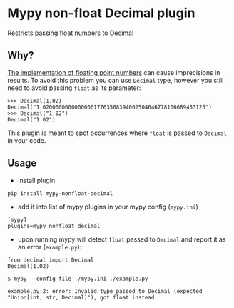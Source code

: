 # Mypy non-float Decimal plugin

Restricts passing float numbers to Decimal

## Why?

[The implementation of floating point numbers](https://docs.python.org/3/tutorial/floatingpoint.html) 
can cause imprecisions in results. To avoid this problem you can use `Decimal` type, 
however you still need to avoid passing `float` as its parameter:

```
>>> Decimal(1.02)
Decimal("1.020000000000000017763568394002504646778106689453125")
>>> Decimal("1.02")
Decimal("1.02")
```

This plugin is meant to spot occurrences where `float` is passed to `Decimal` in your code.

## Usage

- install plugin

```
pip install mypy-nonfloat-decimal
```

- add it into list of mypy plugins in your mypy config (`mypy.ini`)

```
[mypy]
plugins=mypy_nonfloat_decimal
```

- upon running mypy will detect `float` passed to `Decimal` and report it as an error (`example.py`):


```
from decimal import Decimal
Decimal(1.02)
```

```
$ mypy --config-file ./mypy.ini ./example.py

example.py:2: error: Invalid type passed to Decimal (expected "Union[int, str, Decimal]"), got float instead
```
